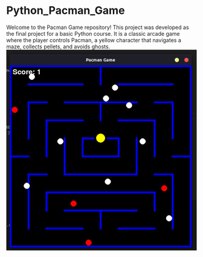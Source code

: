 # Python_Pacman_Game
Welcome to the Pacman Game repository! This project was developed as the final project for a basic Python course. It is a classic arcade game where the player controls Pacman, a yellow character that navigates a maze, collects pellets, and avoids ghosts.
![26405462060_6ca2e18041_o__1_banner-700x0-c-default](https://github.com/ferdal137/Python-Pacman-Game/blob/main/img/Game_Image.png?raw=true)

